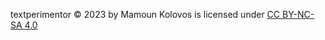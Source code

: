 textperimentor © 2023 by Mamoun Kolovos is licensed under [CC BY-NC-SA 4.0](http://creativecommons.org/licenses/by-nc-sa/4.0/?ref=chooser-v1)
